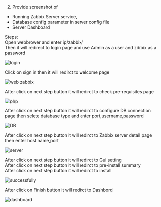 2. Provide screenshot of
- Running Zabbix Server service, 
- Database config parameter in server config file
- Server Dashboard

Steps:<br/>
Open webbrower and enter ip/zabbix/<br/>
Then it will redirect to login page and use Admin as a user and zibbix as a password<br/>

![login](https://user-images.githubusercontent.com/53372486/144223143-36383815-ddad-464b-83fe-2bb2be4cd748.png)<br/>

Click on sign in then it will redirct to welcome page<br/>

![web zabbix](https://user-images.githubusercontent.com/53372486/144223162-60567ea7-7016-4ed7-944b-8c269f341862.png)<br/>

After click on next step button it will redirct to check pre-requisites page<br/>

![php](https://user-images.githubusercontent.com/53372486/144223146-fa2e7e8d-5180-4ef8-9384-2777a36645a7.png)<br/>

After click on next step button it will redirct to configure DB connection page then selete database type and enter port,username,password<br/>

![DB](https://user-images.githubusercontent.com/53372486/144223135-3641909f-c92f-444a-8699-350247975aa1.png)<br/>

After click on next step button it will redirct to Zabbix server detail page then enter host name,port<br/>

![server](https://user-images.githubusercontent.com/53372486/144223153-f941460e-c91e-48b7-b767-f3cc9502d200.png)<br/>

After click on next step button it will redirct to Gui setting<br/>
After click on next step button it will redirct to pre-install summary<br/>
After click on next step button it will redirct to install<br/>

![successfully](https://user-images.githubusercontent.com/53372486/144223159-c1b26505-82eb-45f1-9625-b3346de36cd0.png)<br/>

After click on Finish button it will redirct to Dashbord<br/>

![dashboard](https://user-images.githubusercontent.com/53372486/144223164-6463237d-a61f-44f3-b9e3-fd3cb9d63872.png)<br/>
